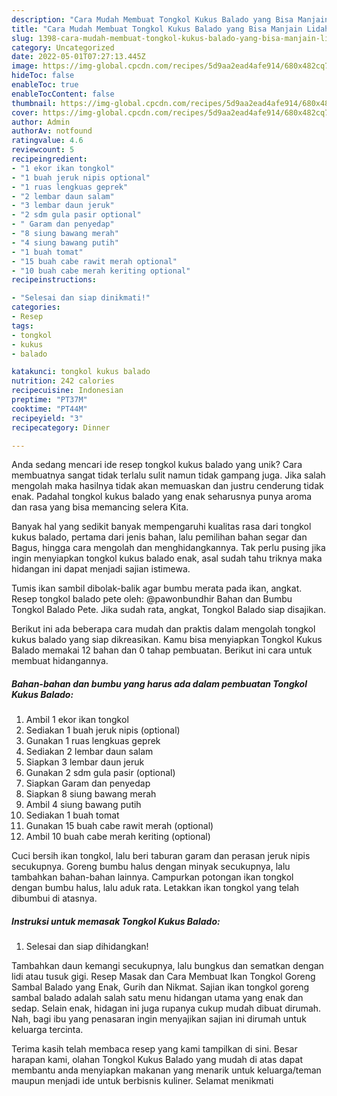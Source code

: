 ```yaml
---
description: "Cara Mudah Membuat Tongkol Kukus Balado yang Bisa Manjain Lidah"
title: "Cara Mudah Membuat Tongkol Kukus Balado yang Bisa Manjain Lidah"
slug: 1398-cara-mudah-membuat-tongkol-kukus-balado-yang-bisa-manjain-lidah
category: Uncategorized
date: 2022-05-01T07:27:13.445Z
image: https://img-global.cpcdn.com/recipes/5d9aa2ead4afe914/680x482cq70/tongkol-kukus-balado-foto-resep-utama.jpg
hideToc: false
enableToc: true
enableTocContent: false
thumbnail: https://img-global.cpcdn.com/recipes/5d9aa2ead4afe914/680x482cq70/tongkol-kukus-balado-foto-resep-utama.jpg
cover: https://img-global.cpcdn.com/recipes/5d9aa2ead4afe914/680x482cq70/tongkol-kukus-balado-foto-resep-utama.jpg
author: Admin
authorAv: notfound
ratingvalue: 4.6
reviewcount: 5
recipeingredient:
- "1 ekor ikan tongkol"
- "1 buah jeruk nipis optional"
- "1 ruas lengkuas geprek"
- "2 lembar daun salam"
- "3 lembar daun jeruk"
- "2 sdm gula pasir optional"
- " Garam dan penyedap"
- "8 siung bawang merah"
- "4 siung bawang putih"
- "1 buah tomat"
- "15 buah cabe rawit merah optional"
- "10 buah cabe merah keriting optional"
recipeinstructions:

- "Selesai dan siap dinikmati!"
categories:
- Resep
tags:
- tongkol
- kukus
- balado

katakunci: tongkol kukus balado 
nutrition: 242 calories
recipecuisine: Indonesian
preptime: "PT37M"
cooktime: "PT44M"
recipeyield: "3"
recipecategory: Dinner

---
```





Anda sedang mencari ide resep tongkol kukus balado yang unik? Cara membuatnya sangat tidak terlalu sulit namun tidak gampang juga. Jika salah mengolah maka hasilnya tidak akan memuaskan dan justru cenderung tidak enak. Padahal tongkol kukus balado yang enak seharusnya punya aroma dan rasa yang bisa memancing selera Kita.





Banyak hal yang sedikit banyak mempengaruhi kualitas rasa dari tongkol kukus balado, pertama dari jenis bahan, lalu pemilihan bahan segar dan Bagus, hingga cara mengolah dan menghidangkannya. Tak perlu pusing jika ingin menyiapkan tongkol kukus balado enak,      asal sudah tahu triknya maka hidangan ini dapat menjadi sajian istimewa.














Tumis ikan sambil dibolak-balik agar bumbu merata pada ikan, angkat. Resep tongkol balado pete oleh: @pawonbundhir Bahan dan Bumbu Tongkol Balado Pete. Jika sudah rata, angkat, Tongkol Balado siap disajikan.






Berikut ini ada beberapa cara mudah dan praktis dalam mengolah tongkol kukus balado yang siap dikreasikan. Kamu bisa menyiapkan Tongkol Kukus Balado memakai 12 bahan dan 0 tahap pembuatan. Berikut ini cara untuk membuat hidangannya.

<!--inarticleads1-->

##### Bahan-bahan dan bumbu yang harus ada dalam pembuatan Tongkol Kukus Balado:

1. Ambil 1 ekor ikan tongkol
1. Sediakan 1 buah jeruk nipis (optional)
1. Gunakan 1 ruas lengkuas geprek
1. Sediakan 2 lembar daun salam
1. Siapkan 3 lembar daun jeruk
1. Gunakan 2 sdm gula pasir (optional)
1. Siapkan  Garam dan penyedap
1. Siapkan 8 siung bawang merah
1. Ambil 4 siung bawang putih
1. Sediakan 1 buah tomat
1. Gunakan 15 buah cabe rawit merah (optional)
1. Ambil 10 buah cabe merah keriting (optional)


Cuci bersih ikan tongkol, lalu beri taburan garam dan perasan jeruk nipis secukupnya. Goreng bumbu halus dengan minyak secukupnya, lalu tambahkan bahan-bahan lainnya. Campurkan potongan ikan tongkol dengan bumbu halus, lalu aduk rata. Letakkan ikan tongkol yang telah dibumbui di atasnya. 

<!--inarticleads2-->

##### Instruksi untuk memasak Tongkol Kukus Balado:


1. Selesai dan siap dihidangkan!

Tambahkan daun kemangi secukupnya, lalu bungkus dan sematkan dengan lidi atau tusuk gigi. Resep Masak dan Cara Membuat Ikan Tongkol Goreng Sambal Balado yang Enak, Gurih dan Nikmat. Sajian ikan tongkol goreng sambal balado adalah salah satu menu hidangan utama yang enak dan sedap. Selain enak, hidagan ini juga rupanya cukup mudah dibuat dirumah. Nah, bagi ibu yang penasaran ingin menyajikan sajian ini dirumah untuk keluarga tercinta. 

Terima kasih telah membaca resep yang kami tampilkan di sini. Besar harapan kami, olahan Tongkol Kukus Balado yang mudah di atas dapat membantu anda menyiapkan makanan yang menarik untuk keluarga/teman maupun menjadi ide untuk berbisnis kuliner. Selamat menikmati
